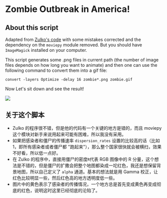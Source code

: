 # Zombie Outbreak in America!

## About this script

Adapted from [Zulko's code](https://gist.github.com/Zulko/6aa898d22e74aa9dafc3) with some mistakes corrected and the dependency on the ```moviepy``` module removed. But you should have ```ImageMagick``` installed on your computer.

This script generates some .png files in current path (the number of image files depends on how long you want to animate) and then one can use the following command to convert them into a gif file:

```convert -layers Optimize -delay 16 zombie*.png zombie.gif```

Now Let's sit down and see the result!

![](https://github.com/wyfly87/Python_Math_Visualizations/blob/master/Zombie_Simulation/zombie.gif)


## 关于这个脚本

- Zulko 的程序很不错，但是他的代码有一个关键的地方是错的，而且 moviepy 这个模块对新手来说用起来可能有困难，所以我没有采用。
- 如果把感染者和僵尸的传播速率 ```dispersion_rates``` 设置的比较高的话（比如1，即所有感染者或者僵尸都 "跑起来"），那么整个国家很快就会被横扫，效果不好看，所以低一点好。
- 在 Zulko 的程序中，直接用僵尸的密度```R```代表 RGB 图像中的 R 分量，这个想法是不错的，但是僵尸的扩撒会把整个地图都染成一坨红色，我还是想保留背景地图，所以自己定义了 ```alpha``` 通道。基本的想法就是用 Gamma 校正，让红色比较明显一些，然后红色高的地方透明度低一些。
- 图片中的黄色表示了感染者的传播情况，一个地方总是首先变成黄色再变成彻底的红色，说明这时这里已经彻底的沦陷了。
